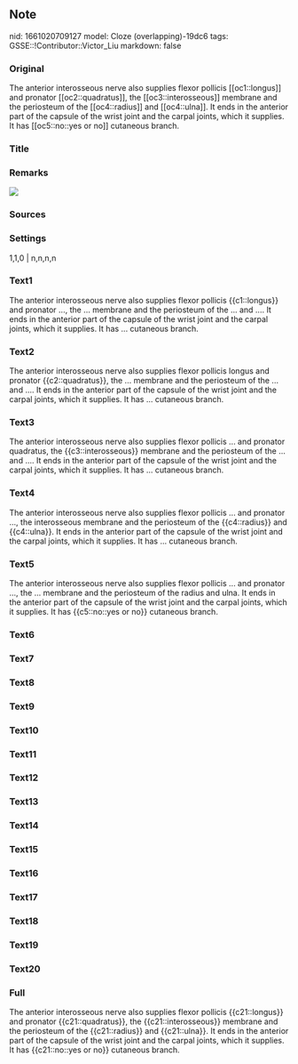 ## Note
nid: 1661020709127
model: Cloze (overlapping)-19dc6
tags: GSSE::!Contributor::Victor_Liu
markdown: false

### Original
The anterior interosseous nerve also supplies flexor pollicis [[oc1::longus]] and pronator [[oc2::quadratus]], the [[oc3::interosseous]] membrane and the periosteum of the [[oc4::radius]] and [[oc4::ulna]]. It ends in the anterior part of the capsule of the wrist joint and the carpal joints, which it supplies. It has [[oc5::no::yes or no]] cutaneous branch.

### Title


### Remarks
<img src="paste-2c69918b00054e4abdb800905e211b9013ddfb78.jpg">

### Sources


### Settings
1,1,0 | n,n,n,n

### Text1
The anterior interosseous nerve also supplies flexor pollicis {{c1::longus}} and pronator ..., the ... membrane and the periosteum of the ... and .... It ends in the anterior part of the capsule of the wrist joint and the carpal joints, which it supplies. It has ... cutaneous branch.

### Text2
The anterior interosseous nerve also supplies flexor pollicis longus and pronator {{c2::quadratus}}, the ... membrane and the periosteum of the ... and .... It ends in the anterior part of the capsule of the wrist joint and the carpal joints, which it supplies. It has ... cutaneous branch.

### Text3
The anterior interosseous nerve also supplies flexor pollicis ... and pronator quadratus, the {{c3::interosseous}} membrane and the periosteum of the ... and .... It ends in the anterior part of the capsule of the wrist joint and the carpal joints, which it supplies. It has ... cutaneous branch.

### Text4
The anterior interosseous nerve also supplies flexor pollicis ... and pronator ..., the interosseous membrane and the periosteum of the {{c4::radius}} and {{c4::ulna}}. It ends in the anterior part of the capsule of the wrist joint and the carpal joints, which it supplies. It has ... cutaneous branch.

### Text5
The anterior interosseous nerve also supplies flexor pollicis ... and pronator ..., the ... membrane and the periosteum of the radius and ulna. It ends in the anterior part of the capsule of the wrist joint and the carpal joints, which it supplies. It has {{c5::no::yes or no}} cutaneous branch.

### Text6


### Text7


### Text8


### Text9


### Text10


### Text11


### Text12


### Text13


### Text14


### Text15


### Text16


### Text17


### Text18


### Text19


### Text20


### Full
The anterior interosseous nerve also supplies flexor pollicis {{c21::longus}} and pronator {{c21::quadratus}}, the {{c21::interosseous}} membrane and the periosteum of the {{c21::radius}} and {{c21::ulna}}. It ends in the anterior part of the capsule of the wrist joint and the carpal joints, which it supplies. It has {{c21::no::yes or no}} cutaneous branch.
